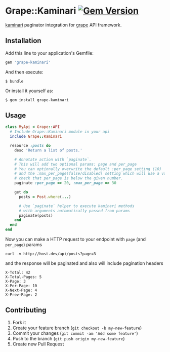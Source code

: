 # Grape::Kaminari [![Gem Version](https://badge.fury.io/rb/grape-kaminari.png)](http://badge.fury.io/rb/grape-kaminari)

[kaminari](https://github.com/amatsuda/kaminari) paginator integration for [grape](https://github.com/intridea/grape) API framework.

## Installation

Add this line to your application's Gemfile:

```ruby
gem 'grape-kaminari'
```

And then execute:

```
$ bundle
```

Or install it yourself as:

```
$ gem install grape-kaminari
```

## Usage

```ruby
class MyApi < Grape::API
  # Include Grape::Kaminari module in your api
  include Grape::Kaminari

  resource :posts do
    desc 'Return a list of posts.'

    # Annotate action with `paginate`.
    # This will add two optional params: page and per_page
    # You can optionally overwrite the default :per_page setting (10)
    # and the :max_per_page(false/disabled) setting which will use a validator to
    # check that per_page is below the given number.
    paginate :per_page => 20, :max_per_page => 30

    get do
      posts = Post.where(...)

      # Use `paginate` helper to execute kaminari methods
      # with arguments automatically passed from params
      paginate(posts)
    end
  end
end
```

Now you can make a HTTP request to your endpoint with `page` (and `per_page`) params

```
curl -v http://host.dev/api/posts?page=3
```

and the response will be paginated and also will include pagination headers

```
X-Total: 42
X-Total-Pages: 5
X-Page: 3
X-Per-Page: 10
X-Next-Page: 4
X-Prev-Page: 2
```

## Contributing

1. Fork it
2. Create your feature branch (`git checkout -b my-new-feature`)
3. Commit your changes (`git commit -am 'Add some feature'`)
4. Push to the branch (`git push origin my-new-feature`)
5. Create new Pull Request
